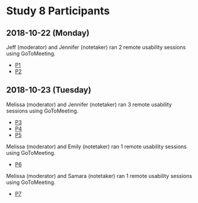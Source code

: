 # Study 8 Participants

## 2018-10-22 (Monday)

Jeff (moderator) and Jennifer (notetaker) ran 2 remote usability sessions using GoToMeeting.

- [P1]()
- [P2]()



## 2018-10-23 (Tuesday)

Melissa (moderator) and Jennifer (notetaker) ran 3 remote usability sessions using GoToMeeting.

- [P3]()
- [P4]()
- [P5]()

Melissa (moderator) and Emily (notetaker) ran 1 remote usability sessions using GoToMeeting.

- [P6]() 

Melissa (moderator) and Samara (notetaker) ran 1 remote usability sessions using GoToMeeting.

- [P7]() 